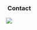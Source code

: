 ### &nbsp;Contact
<a href="mailto:kuri222@naver.com"><img src="https://img.shields.io/badge/-kuri222@naver.com-000000?style=flat&logo=Gmail&logoColor=white"/></a>
</div>
